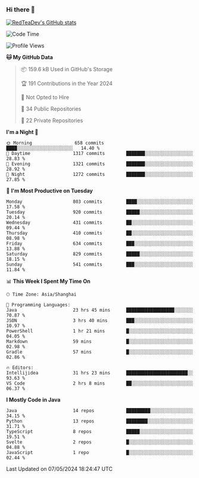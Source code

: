 ### Hi there 👋

<!--
**RedTeaDev/RedTeaDev** is a ✨ _special_ ✨ repository because its `README.md` (this file) appears on your GitHub profile.

Here are some ideas to get you started:

- 🔭 I’m currently working on ...
- 🌱 I’m currently learning ...
- 👯 I’m looking to collaborate on ...
- 🤔 I’m looking for help with ...
- 💬 Ask me about ...
- 📫 How to reach me: ...
- 😄 Pronouns: ...
- ⚡ Fun fact: ...
-->

<!--
[![wakatime](https://wakatime.com/badge/user/6b101ed0-04c0-4490-9283-eb61f2efff96.svg)](https://wakatime.com/@6b101ed0-04c0-4490-9283-eb61f2efff96)
!-->

[![RedTeaDev's GitHub stats](https://github-readme-stats.vercel.app/api?username=RedTeaDev)](https://github.com/anuraghazra/github-readme-stats)
<!--
[![willianrod's wakatime stats](https://github-readme-stats.vercel.app/api/wakatime?username=RedTeaDev)](https://github.com/anuraghazra/github-readme-stats)
!-->
<!--START_SECTION:waka-->
![Code Time](http://img.shields.io/badge/Code%20Time-2%2C223%20hrs%204%20mins-blue)

![Profile Views](http://img.shields.io/badge/Profile%20Views-3-blue)

**🐱 My GitHub Data** 

> 📦 159.6 kB Used in GitHub's Storage 
 > 
> 🏆 191 Contributions in the Year 2024
 > 
> 🚫 Not Opted to Hire
 > 
> 📜 34 Public Repositories 
 > 
> 🔑 22 Private Repositories 
 > 
**I'm a Night 🦉** 

```text
🌞 Morning                658 commits         ████░░░░░░░░░░░░░░░░░░░░░   14.40 % 
🌆 Daytime                1317 commits        ███████░░░░░░░░░░░░░░░░░░   28.83 % 
🌃 Evening                1321 commits        ███████░░░░░░░░░░░░░░░░░░   28.92 % 
🌙 Night                  1272 commits        ███████░░░░░░░░░░░░░░░░░░   27.85 % 
```
📅 **I'm Most Productive on Tuesday** 

```text
Monday                   803 commits         ████░░░░░░░░░░░░░░░░░░░░░   17.58 % 
Tuesday                  920 commits         █████░░░░░░░░░░░░░░░░░░░░   20.14 % 
Wednesday                431 commits         ██░░░░░░░░░░░░░░░░░░░░░░░   09.44 % 
Thursday                 410 commits         ██░░░░░░░░░░░░░░░░░░░░░░░   08.98 % 
Friday                   634 commits         ███░░░░░░░░░░░░░░░░░░░░░░   13.88 % 
Saturday                 829 commits         █████░░░░░░░░░░░░░░░░░░░░   18.15 % 
Sunday                   541 commits         ███░░░░░░░░░░░░░░░░░░░░░░   11.84 % 
```


📊 **This Week I Spent My Time On** 

```text
🕑︎ Time Zone: Asia/Shanghai

💬 Programming Languages: 
Java                     23 hrs 45 mins      ██████████████████░░░░░░░   70.87 % 
JSON                     3 hrs 40 mins       ███░░░░░░░░░░░░░░░░░░░░░░   10.97 % 
PowerShell               1 hr 21 mins        █░░░░░░░░░░░░░░░░░░░░░░░░   04.05 % 
Markdown                 59 mins             █░░░░░░░░░░░░░░░░░░░░░░░░   02.98 % 
Gradle                   57 mins             █░░░░░░░░░░░░░░░░░░░░░░░░   02.86 % 

🔥 Editors: 
Intellijidea             31 hrs 23 mins      ███████████████████████░░   93.63 % 
VS Code                  2 hrs 8 mins        ██░░░░░░░░░░░░░░░░░░░░░░░   06.37 % 
```

**I Mostly Code in Java** 

```text
Java                     14 repos            █████████░░░░░░░░░░░░░░░░   34.15 % 
Python                   13 repos            ████████░░░░░░░░░░░░░░░░░   31.71 % 
TypeScript               8 repos             █████░░░░░░░░░░░░░░░░░░░░   19.51 % 
Svelte                   2 repos             █░░░░░░░░░░░░░░░░░░░░░░░░   04.88 % 
JavaScript               1 repo              █░░░░░░░░░░░░░░░░░░░░░░░░   02.44 % 
```




 Last Updated on 07/05/2024 18:24:47 UTC
<!--END_SECTION:waka-->


